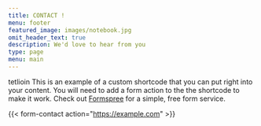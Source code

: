 ```yaml
---
title: CONTACT !
menu: footer
featured_image: images/notebook.jpg
omit_header_text: true
description: We'd love to hear from you
type: page
menu: main
---
```

tetlioin This is an example of a custom shortcode that you can put right into your content. You will need to add a form action to the the shortcode to make it work. Check out [Formspree](https://formspree.io/) for a simple, free form service. 

{{< form-contact action="https://example.com"  >}}

